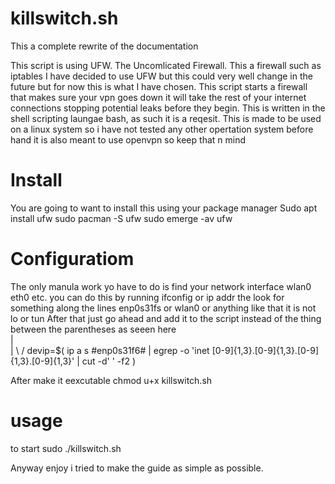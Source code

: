 # killswitch.sh
This a complete rewrite of the documentation

This script is using UFW. The Uncomlicated Firewall. This a firewall such as iptables I have decided to use UFW but this could very well change in the future but for now this is what I have chosen. This script starts a firewall that makes sure your vpn goes down it will take the rest of your internet connections stopping potential leaks before they begin. This is written in the shell scripting laungae bash, as such it is a reqesit. This is made to be used on a linux system so i have not tested any other opertation system before hand it is also meant to use openvpn so keep that n mind

# Install
You are going to want to install this using your package manager
            Sudo apt install ufw
            sudo pacman -S ufw
            sudo emerge -av ufw

# Configuratiom
The only manula work yo have to do is find your network interface wlan0 eth0 etc.
you can do this by running 
            ifconfig or ip addr 
            the look for something along the lines enp0s31fs or wlan0 or anything like that it is not lo or tun
After that just go ahead and add it to the script instead of the thing between the parentheses as seeen here  
                     |   
                     |
                    \ /
devip=$( ip a s #enp0s31f6# | egrep -o 'inet [0-9]{1,3}\.[0-9]{1,3}\.[0-9]{1,3}\.[0-9]{1,3}' | cut -d' ' -f2 )


After make it eexcutable 
          chmod u+x killswitch.sh
         
# usage 
to start 
            sudo ./killswitch.sh
            
  
  
Anyway enjoy i tried to make the guide as simple as possible.

